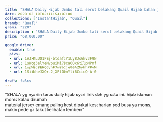 ```yaml
---
title: "SHALA Daily Hijab Jumbo tali serut belakang Quail Hijab bahan jersey motif"
date: 2023-03-10T02:11:54+07:00
collections: ["InstantHijab", "Quail"]
brands: "Quail"
grams: "220"
description : "SHALA Daily Hijab Jumbo tali serut belakang Quail Hijab bahan jersey motif"
price: "68,000.00"

google_drive:
  enable: true
  pics:
  - url: 1AJkKLUO1FEj-btdafIY1Ly8JoAkv3F9N
  - url: 1sWog3elYeMvpuiMi7Dca6Ox6tIlpMPmf
  - url: 1wpWEcBEHQJyhF7wBb2je00AZNyhhPPvM
  - url: 1SiibheJXQrL2_XFtO0mYli6CcicQ-A-0

draft: false
---
```


"SHALA
 yg nyariin terus daily hijab syari lirik deh yg satu ini.
hijab idaman moms kalau dirumah  
material jersey emang paling best dipakai keseharian
ped busa  ya moms, makin pede ga takut kelihatan  tembem"

---   
  
